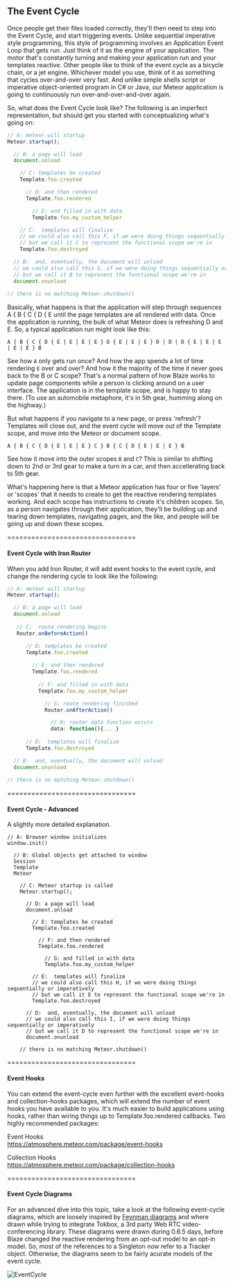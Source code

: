 ## The Event Cycle

Once people get their files loaded correctly, they'll then need to step into the Event Cycle, and start triggering events.  Unlike sequential imperative style programming, this style of programming involves an Application Event Loop that gets run.  Just think of it as the engine of your application.  The motor that's constantly turning and making your application run and your templates reactive.  Other people like to think of the event cycle as a bicycle chain, or a jet engine.  Whichever model you use, think of it as something that cycles over-and-over very fast.  And unlike simple shells script or imperative object-oriented program in C# or Java, our Meteor application is going to continuously run over-and-over-and-over again.

So, what does the Event Cycle look like?  The following is an imperfect representation, but should get you started with conceptualizing what's going on:   

````js
// A: meteor will startup
Meteor.startup();  

  // B: a page will load
  document.onload

    // C: templates be created
    Template.foo.created

      // D: and then rendered
      Template.foo.rendered

        // E: and filled in with data 
        Template.foo.my_custom_helper

    // C:  templates will finalize
    // we could also call this F, if we were doing things sequentially or imperatively
    // but we call it C to represent the functional scope we're in
    Template.foo.destroyed

  // B:  and, eventually, the document will unload
  // we could also call this G, if we were doing things sequentially or imperatively
  // but we call it B to represent the functional scope we're in
  document.onunload
  
// there is no matching Meteor.shutdown()
````

Basically, what happens is that the application will step through sequences A { B { C { D { E until the page templates are all rendered with data.  Once the application is running, the bulk of what Meteor does is refreshing D and E.  So, a typical application run might look like this:

````
A { B { C { D { E | E | E | E } D { E | E | E } D | D | D { E | E | E | E | E } B
````
See how ``A`` only gets run once?  And how the app spends a lot of time rendering ``E`` over and over?  And how it the majority of the time it never goes back to the B or C scope?  That's a normal pattern of how Blaze works to update page components while a person is clicking around on a user interface.  The application is in the template scope, and is happy to stay there.  (To use an automobile metaphore, it's in 5th gear, humming along on the highway.)

But what happens if you navigate to a new page, or press 'refresh'?  Templates will close out, and the event cycle will move out of the Template scope, and move into the Meteor or document scope.  

````
A { B { C { D { E | E | E } C } B { C { D { E | E | E } B
````

See how it move into the outer scopes ``B`` and ``C``?  This is similar to shifting down to 2nd or 3rd gear to make a turn in a car, and then accellerating back to 5th gear.  

What's happening here is that a Meteor application has four or five 'layers' or 'scopes' that it needs to create to get the reactive rendering templates working.  And each scope has instructions to create it's children scopes.  So, as a person navigates through their application, they'll be building up and tearing down templates, navigating pages, and the like, and people will be going up and down these scopes.  
 
 
================================
#### Event Cycle with Iron Router

When you add Iron Router, it will add event hooks to the event cycle, and change the rendering cycle to look like the following:  

````js
// A: meteor will startup
Meteor.startup();  

  // B: a page will load
  document.onload
   
   // C:  route rendering begins
   Router.onBeforeAction()

      // D: templates be created
      Template.foo.created
  
        // E: and then rendered
        Template.foo.rendered
  
          // F: and filled in with data 
          Template.foo.my_custom_helper

            // G: route rendering finished
            Router.onAfterAction()

              // H: router data function occurs
              data: function(){... }
  
      // D:  templates will finalize
      Template.foo.destroyed

  // B:  and, eventually, the document will unload
  document.onunload
  
// there is no matching Meteor.shutdown()
````

================================
#### Event Cycle - Advanced 

A slightly more detailed explanation.

````
// A: Browser window initializes
window.init()

  // B: Global objects get attached to window
  Session 
  Template 
  Meteor

    // C: Meteor startup is called
    Meteor.startup();  
    
      // D: a page will load
      document.onload
    
        // E: templates be created
        Template.foo.created
    
          // F: and then rendered
          Template.foo.rendered
    
            // G: and filled in with data 
            Template.foo.my_custom_helper
    
        // E:  templates will finalize
        // we could also call this H, if we were doing things sequentially or imperatively
        // but we call it E to represent the functional scope we're in
        Template.foo.destroyed
    
      // D:  and, eventually, the document will unload
      // we could also call this I, if we were doing things sequentially or imperatively
      // but we call it D to represent the functional scope we're in
      document.onunload
      
    // there is no matching Meteor.shutdown()
````


================================
#### Event Hooks  

You can extend the event-cycle even further with the excellent event-hooks and collection-hooks packages, which will extend the number of event hooks you have available to you.  It's much easier to build applications using hooks, rather than wiring things up to Template.foo.rendered callbacks.  Two highly recommended packages:  

Event Hooks  
https://atmosphere.meteor.com/package/event-hooks  

Collection Hooks  
https://atmosphere.meteor.com/package/collection-hooks    


================================
#### Event Cycle Diagrams    

For an advanced dive into this topic, take a look at the following event-cycle diagrams, which are loosely inspired by [Feynman diagrams](https://www.google.com/search?q=Feynman+diagrams&espv=2&biw=1888&bih=1061&source=lnms&tbm=isch&sa=X&ei=nsRrVIWVCfHjsASltYLwCw&ved=0CAYQ_AUoAQ) and where drawn while trying to integrate Tokbox, a 3rd party Web RTC video-conferencing library.  These diagrams were drawn during 0.6.5 days, before Blaze changed the reactive rendering from an opt-out model to an opt-in model.  So, most of the references to a Singleton now refer to a Tracker object.  Otherwise, the diagrams seem to be fairly acurate models of the event cycle.

![EventCycle](https://raw.githubusercontent.com/awatson1978/meteor-cookbook/master/images/EventCycle.jpg)  
